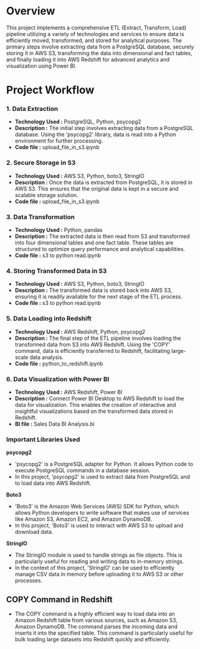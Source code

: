 # Overview

This project implements a comprehensive ETL (Extract, Transform, Load) pipeline utilizing a variety of technologies and services to ensure data is efficiently moved, transformed, and stored for analytical purposes. The primary steps involve extracting data from a PostgreSQL database, securely storing it in AWS S3, transforming the data into dimensional and fact tables, and finally loading it into AWS Redshift for advanced analytics and visualization using Power BI.

# Project Workflow

### 1. Data Extraction
+ **Technology Used :** PostgreSQL, Python, psycopg2
+ **Description :** The initial step involves extracting data from a PostgreSQL database. Using the 'psycopg2' library, data is read into a Python environment for further processing.
+ **Code file :** upload_file_in_s3.ipynb

### 2. Secure Storage in S3
+ **Technology Used :** AWS S3, Python, boto3, StringIO
+ **Description :** Once the data is extracted from PostgreSQL, it is stored in AWS S3. This ensures that the original data is kept in a secure and scalable storage solution.
+ **Code file :** upload_file_in_s3.ipynb

### 3. Data Transformation
+ **Technology Used :** Python, pandas
+ **Description :** The extracted data is then read from S3 and transformed into four dimensional tables and one fact table. These tables are structured to optimize query performance and analytical capabilities.
+ **Code file :** s3 to python read.ipynb

### 4. Storing Transformed Data in S3
+ **Technology Used :** AWS S3, Python, boto3, StringIO
+ **Description :** The transformed data is stored back into AWS S3, ensuring it is readily available for the next stage of the ETL process.
+ **Code file :** s3 to python read.ipynb

### 5. Data Loading into Redshift
+ **Technology Used :** AWS Redshift, Python, psycopg2
+ **Description :** The final step of the ETL pipeline involves loading the transformed data from S3 into AWS Redshift. Using the 'COPY' command, data is efficiently transferred to Redshift, facilitating large-scale data analysis.
+ **Code file :** python_to_redshift.ipynb

### 6. Data Visualization with Power BI
+ **Technology Used :** AWS Redshift, Power BI
+ **Description :** Connect Power BI Desktop to AWS Redshift to load the data for visualization. This enables the creation of interactive and insightful visualizations based on the transformed data stored in Redshift.
+ **BI file :** Sales Data BI Analysis.bi

### Important Libraries Used

**psycopg2**
+ 'psycopg2' is a PostgreSQL adapter for Python. It allows Python code to execute PostgreSQL commands in a database session.
+ In this project, 'psycopg2' is used to extract data from PostgreSQL and to load data into AWS Redshift.

**Boto3**
+ 'Boto3' is the Amazon Web Services (AWS) SDK for Python, which allows Python developers to write software that makes use of services like Amazon S3, Amazon EC2, and Amazon DynamoDB.
+ In this project, 'Boto3' is used to interact with AWS S3 to upload and download data.

**StringIO**
+ The StringIO module is used to handle strings as file objects. This is particularly useful for reading and writing data to in-memory strings.
+ In the context of this project, 'StringIO' can be used to efficiently manage CSV data in memory before uploading it to AWS S3 or other processes.

## COPY Command in Redshift
+ The COPY command is a highly efficient way to load data into an Amazon Redshift table from various sources, such as Amazon S3, Amazon DynamoDB. The command parses the incoming data and inserts it into the specified table. This command is particularly useful for bulk loading large datasets into Redshift quickly and efficiently.
